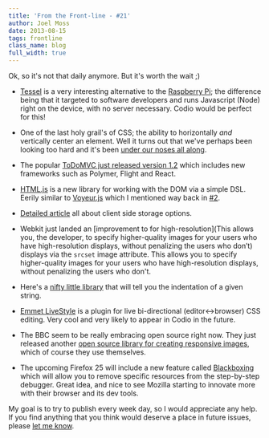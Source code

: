 ```yaml
---
title: 'From the Front-line - #21'
author: Joel Moss
date: 2013-08-15
tags: frontline
class_name: blog
full_width: true
---
```


Ok, so it's not that daily anymore. But it's worth the wait ;)

- [Tessel](http://technical.io/) is a very interesting alternative to the [Raspberry Pi](http://www.raspberrypi.org/); the difference being that it targeted to software developers and runs Javascript (Node) right on the device, with no server necessary. Codio would be perfect for this!

- One of the last holy grail's of CSS; the ability to horizontally *and* vertically center an element. Well it turns out that we've perhaps been looking too hard and it's been [under our noses all along](http://codepen.io/shshaw/full/gEiDt).

- The popular [ToDoMVC just released version 1.2](http://tastejs.roon.io/todomvc-1-2) which includes new frameworks such as Polymer, Flight and React.

- [HTML.js](http://nbubna.github.io/HTML/) is a new library for working with the DOM via a simple DSL. Eerily similar to [Voyeur.js](http://nbubna.github.io/HTML/) which I mentioned way back in [#2](/blog/2013/07/from-the-frontline-2).

- [Detailed article](http://tech.pro/blog/1486/client-side-storage-options) all about client side storage options.

- Webkit just landed an [improvement to for high-resolution](This allows you, the developer, to specify higher-quality images for your users who have high-resolution displays, without penalizing the users who don’t) displays via the `srcset` image attribute. This allows you to specify higher-quality images for your users who have high-resolution displays, without penalizing the users who don't.

- Here's a [nifty little library](https://github.com/sindresorhus/detect-indent) that will tell you the indentation of a given string.

- [Emmet LiveStyle](http://livestyle.emmet.io/) is a plugin for live bi-directional (editor↔browser) CSS editing. Very cool and very likely to appear in Codio in the future.

- The BBC seem to be really embracing open source right now. They just released another [open source library for creating responsive images](http://responsivenews.co.uk/post/58244240772/imager-js), which of course they use themselves.

- The upcoming Firefox 25 will include a new feature called [Blackboxing](https://www.youtube.com/watch?v=uaFBvItTJrE) which will allow you to remove specific resources from the step-by-step debugger. Great idea, and nice to see Mozilla starting to innovate more with their browser and its dev tools.

My goal is to try to publish every week day, so I would appreciate any help. If you find anything that you think would deserve a place in future issues, please [let me know](mailto:jmoss@codio.com).